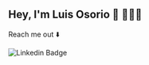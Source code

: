 ## Hey, I'm Luis Osorio 👋 👨🏻‍💻 

Reach me out ⬇️

![Linkedin Badge](https://img.shields.io/badge/-LinkedIn-blue?style=flat-square&logo=Linkedin&logoColor=white&link=https://www.linkedin.com/in/luis-osorio-344440119/)
<!--
**luisosorio258/luisosorio258** is a ✨ _special_ ✨ repository because its `README.md` (this file) appears on your GitHub profile.

Here are some ideas to get you started:

- 🔭 I’m currently working on ...
- 🌱 I’m currently learning ...
- 👯 I’m looking to collaborate on ...
- 🤔 I’m looking for help with ...
- 💬 Ask me about ...
- 📫 How to reach me: ...
- 😄 Pronouns: ...
- ⚡ Fun fact: ...
-->
